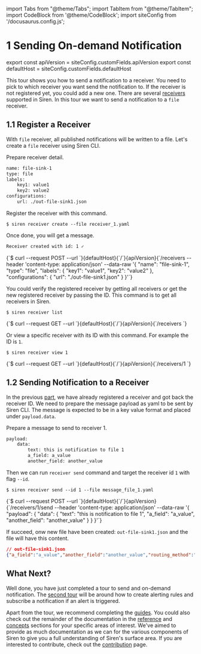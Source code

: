 import Tabs from "@theme/Tabs";
import TabItem from "@theme/TabItem";
import CodeBlock from '@theme/CodeBlock';
import siteConfig from '/docusaurus.config.js';

# 1 Sending On-demand Notification

export const apiVersion = siteConfig.customFields.apiVersion
export const defaultHost = siteConfig.customFields.defaultHost


This tour shows you how to send a notification to a receiver. You need to pick to which receiver you want send the notification to. If the receiver is not registered yet, you could add a new one. There are several [receivers](../receivers) supported in Siren. In this tour we want to send a notification to a `file` receiver.

## 1.1 Register a Receiver

With `file` receiver, all published notifications will be written to a file. Let's create a `file` receiver using Siren CLI.

Prepare receiver detail.

```bash  title=receiver_1.yaml
name: file-sink-1
type: file
labels:
    key1: value1
    key2: value2
configurations:
    url: ./out-file-sink1.json
```

Register the receiver with this command.

<Tabs groupId="api">
  <TabItem value="cli" label="CLI" default>

```shell
$ siren receiver create --file receiver_1.yaml
```

Once done, you will get a message.

```bash
Receiver created with id: 1 ✓
```

  </TabItem>
  <TabItem value="http" label="HTTP">
    <CodeBlock className="language-bash">
    {`$ curl --request POST
  --url `}{defaultHost}{`/`}{apiVersion}{`/receivers
  --header 'content-type: application/json'
  --data-raw '{
    "name": "file-sink-1",
    "type": "file",
    "labels": {
        "key1": "value1",
        "key2": "value2"
    },
    "configurations": {
        "url": "./out-file-sink1.json"
    }
}'`}
    </CodeBlock>
  </TabItem>
</Tabs>

You could verify the registered receiver by getting all receivers or get the new registered receiver by passing the ID. This command is to get all receivers in Siren.

<Tabs groupId="api">
  <TabItem value="cli" label="CLI" default>

```shell
$ siren receiver list
```
  </TabItem>
  <TabItem value="http" label="HTTP">
    <CodeBlock className="language-bash">
    {`$ curl --request GET
  --url `}{defaultHost}{`/`}{apiVersion}{`/receivers
  `}
    </CodeBlock>
  </TabItem>
</Tabs>

Or view a specific receiver with its ID with this command. For example the ID is `1`.

<Tabs groupId="api">
  <TabItem value="cli" label="CLI" default>

```shell
$ siren receiver view 1
```
  </TabItem>
  <TabItem value="http" label="HTTP">
    <CodeBlock className="language-bash">
    {`$ curl --request GET
  --url `}{defaultHost}{`/`}{apiVersion}{`/receivers/1
  `}
    </CodeBlock>
  </TabItem>
</Tabs>

## 1.2 Sending Notification to a Receiver

In the previous [part](#11-register-a-receiver), we have already registered a receiver and got back the receiver ID. We need to prepare the message payload as yaml to be sent by Siren CLI. The message is expected to be in a key value format and placed under `payload.data`.

Prepare a message to send to receiver 1.
```bash title=message_file_1.yaml
payload:
    data:
        text: this is notification to file 1
        a_field: a_value
        another_field: another_value
```
Then we can run `receiver send` command and target the receiver id `1` with flag `--id`.

<Tabs groupId="api">
  <TabItem value="cli" label="CLI" default>

```shell
$ siren receiver send --id 1 --file message_file_1.yaml
```

  </TabItem>
  <TabItem value="http" label="HTTP">
    <CodeBlock className="language-bash">
    {`$ curl --request POST
  --url `}{defaultHost}{`/`}{apiVersion}{`/receivers/1/send
  --header 'content-type: application/json'
  --data-raw '{
    "payload": {
        "data": {
            "text": "this is notification to file 1",
            "a_field": "a_value",
            "another_field": "another_value"
        }
    }
}'`}
    </CodeBlock>
  </TabItem>
</Tabs>

If succeed, onw new file have been created: `out-file-sink1.json` and the file will have this content.
```json
// out-file-sink1.json
{"a_field":"a_value","another_field":"another_value","routing_method":"receiver","text":"this is notification to file 1"}
```

## What Next?

Well done, you have just completed a tour to send and on-demand notification. The [second tour](./2alerting_rules_subscriptions_overview.md) will be around how to create alerting rules and subscribe a notification if an alert is triggered.

Apart from the tour, we recommend completing the [guides](../guides/overview.md). You could also check out the remainder of the documentation in the [reference](../reference/server_configuration.md) and [concepts](../concepts/overview.md) sections for your specific areas of interest. We've aimed to provide as much documentation as we can for the various components of Siren to give you a full understanding of Siren's surface area. If you are interested to contribute, check out the [contribution](../contribute/contribution.md) page.
